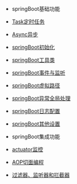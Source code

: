 
* springBoot基础功能
 
 * [Task定时任务](springBootDemo/basic/Task.md)
 * [Async异步](springBootDemo/basic/Async.md)
 * [springBoot初始化](springBootDemo/basic/Init.md)
 * [springBoot工具类](springBootDemo/basic/Util.md)
 * [springBoot事件与监听](springBootDemo/basic/Event.md)
 * [springBoot虚拟路径](springBootDemo/basic/Resource.md)
 * [springBoot异常全局处理](springBootDemo/basic/Exception.md)
 * [springBoot日志配置](springBootDemo/basic/Log.md)
 * [springBoot其他设置](springBootDemo/basic/Other.md)
 
* springBoot集成功能
 
 * [actuator监控](springBootDemo/imploded/actuator.md)
 * [AOP切面编程](springBootDemo/imploded/AOP.md)
 * [过滤器、监听器和拦截器](springBootDemo/imploded/web.md)